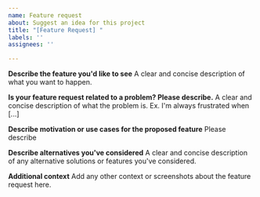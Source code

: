 ```yaml
---
name: Feature request
about: Suggest an idea for this project
title: "[Feature Request] "
labels: ''
assignees: ''

---
```


**Describe the feature you'd like to see**
A clear and concise description of what you want to happen.

**Is your feature request related to a problem? Please describe.**
A clear and concise description of what the problem is. Ex. I'm always frustrated when [...]

**Describe motivation or use cases for the proposed feature**
Please describe

**Describe alternatives you've considered**
A clear and concise description of any alternative solutions or features you've considered.

**Additional context**
Add any other context or screenshots about the feature request here.
